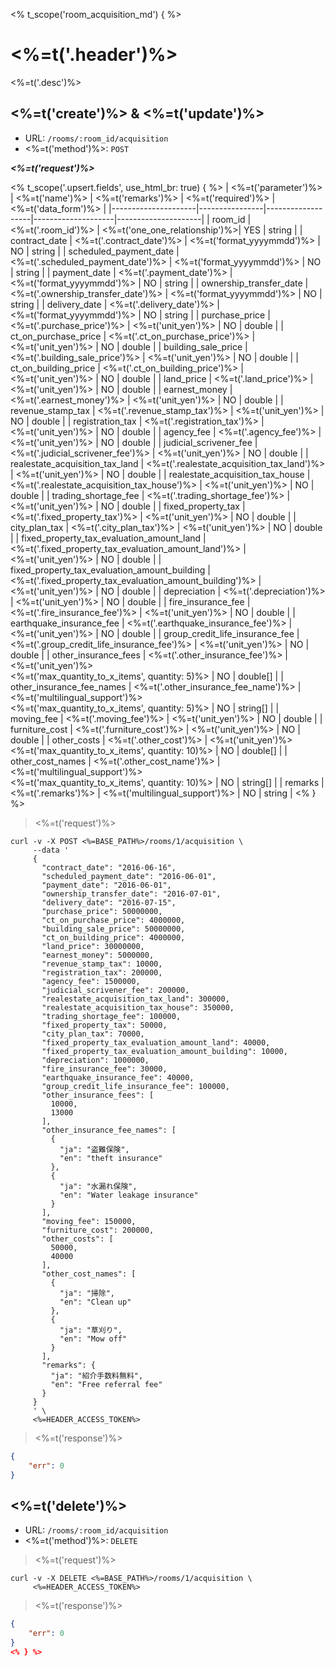 <% t_scope('room_acquisition_md') { %>
# <%=t('.header')%>

<%=t('.desc')%>

## <%=t('create')%> & <%=t('update')%>

- URL: `/rooms/:room_id/acquisition`
- <%=t('method')%>: `POST`

***<%=t('request')%>***

<% t_scope('.upsert.fields', use_html_br: true) { %>
| <%=t('parameter')%> | <%=t('name')%> | <%=t('remarks')%> | <%=t('required')%> | <%=t('data_form')%> |
|---------------------|----------------|-------------------|--------------------|---------------------|
| room_id | <%=t('.room_id')%> | <%=t('one_one_relationship')%>| YES | string |
| contract_date | <%=t('.contract_date')%> | <%=t('format_yyyymmdd')%> | NO | string |
| scheduled_payment_date | <%=t('.scheduled_payment_date')%> | <%=t('format_yyyymmdd')%> | NO | string |
| payment_date | <%=t('.payment_date')%> | <%=t('format_yyyymmdd')%> | NO | string |
| ownership_transfer_date | <%=t('.ownership_transfer_date')%> | <%=t('format_yyyymmdd')%> | NO | string |
| delivery_date | <%=t('.delivery_date')%> | <%=t('format_yyyymmdd')%> | NO | string |
| purchase_price | <%=t('.purchase_price')%> | <%=t('unit_yen')%> | NO | double |
| ct_on_purchase_price | <%=t('.ct_on_purchase_price')%> | <%=t('unit_yen')%> | NO | double |
| building_sale_price | <%=t('.building_sale_price')%> | <%=t('unit_yen')%> | NO | double |
| ct_on_building_price | <%=t('.ct_on_building_price')%> | <%=t('unit_yen')%> | NO | double |
| land_price | <%=t('.land_price')%> | <%=t('unit_yen')%> | NO | double |
| earnest_money | <%=t('.earnest_money')%> | <%=t('unit_yen')%> | NO | double |
| revenue_stamp_tax | <%=t('.revenue_stamp_tax')%> | <%=t('unit_yen')%> | NO | double |
| registration_tax | <%=t('.registration_tax')%> | <%=t('unit_yen')%> | NO | double |
| agency_fee | <%=t('.agency_fee')%> | <%=t('unit_yen')%> | NO | double |
| judicial_scrivener_fee | <%=t('.judicial_scrivener_fee')%> | <%=t('unit_yen')%> | NO | double |
| realestate_acquisition_tax_land | <%=t('.realestate_acquisition_tax_land')%> | <%=t('unit_yen')%> | NO | double |
| realestate_acquisition_tax_house | <%=t('.realestate_acquisition_tax_house')%> | <%=t('unit_yen')%> | NO | double |
| trading_shortage_fee | <%=t('.trading_shortage_fee')%> | <%=t('unit_yen')%> | NO | double |
| fixed_property_tax | <%=t('.fixed_property_tax')%> | <%=t('unit_yen')%> | NO | double |
| city_plan_tax | <%=t('.city_plan_tax')%> | <%=t('unit_yen')%> | NO | double |
| fixed_property_tax_evaluation_amount_land | <%=t('.fixed_property_tax_evaluation_amount_land')%> | <%=t('unit_yen')%> | NO | double |
| fixed_property_tax_evaluation_amount_building | <%=t('.fixed_property_tax_evaluation_amount_building')%> | <%=t('unit_yen')%> | NO | double |
| depreciation | <%=t('.depreciation')%> | <%=t('unit_yen')%> | NO | double |
| fire_insurance_fee | <%=t('.fire_insurance_fee')%> | <%=t('unit_yen')%> | NO | double |
| earthquake_insurance_fee | <%=t('.earthquake_insurance_fee')%> | <%=t('unit_yen')%> | NO | double |
| group_credit_life_insurance_fee | <%=t('.group_credit_life_insurance_fee')%> | <%=t('unit_yen')%> | NO | double |
| other_insurance_fees | <%=t('.other_insurance_fee')%> | <%=t('unit_yen')%><br><%=t('max_quantity_to_x_items', quantity: 5)%> | NO | double[] |
| other_insurance_fee_names | <%=t('.other_insurance_fee_name')%> | <%=t('multilingual_support')%><br><%=t('max_quantity_to_x_items', quantity: 5)%> | NO | string[] |
| moving_fee | <%=t('.moving_fee')%> | <%=t('unit_yen')%> | NO | double |
| furniture_cost | <%=t('.furniture_cost')%> | <%=t('unit_yen')%> | NO | double |
| other_costs | <%=t('.other_cost')%> | <%=t('unit_yen')%><br><%=t('max_quantity_to_x_items', quantity: 10)%> | NO | double[] |
| other_cost_names | <%=t('.other_cost_name')%> | <%=t('multilingual_support')%><br><%=t('max_quantity_to_x_items', quantity: 10)%> | NO | string[] |
| remarks | <%=t('.remarks')%> | <%=t('multilingual_support')%> | NO | string |
<% } %>

> <%=t('request')%>

```shell
curl -v -X POST <%=BASE_PATH%>/rooms/1/acquisition \
     --data '
     {
       "contract_date": "2016-06-16",
       "scheduled_payment_date": "2016-06-01",
       "payment_date": "2016-06-01",
       "ownership_transfer_date": "2016-07-01",
       "delivery_date": "2016-07-15",
       "purchase_price": 50000000,
       "ct_on_purchase_price": 4000000,
       "building_sale_price": 50000000,
       "ct_on_building_price": 4000000,
       "land_price": 30000000,
       "earnest_money": 5000000,
       "revenue_stamp_tax": 10000,
       "registration_tax": 200000,
       "agency_fee": 1500000,
       "judicial_scrivener_fee": 200000,
       "realestate_acquisition_tax_land": 300000,
       "realestate_acquisition_tax_house": 350000,
       "trading_shortage_fee": 100000,
       "fixed_property_tax": 50000,
       "city_plan_tax": 70000,
       "fixed_property_tax_evaluation_amount_land": 40000,
       "fixed_property_tax_evaluation_amount_building": 10000,
       "depreciation": 1000000,
       "fire_insurance_fee": 30000,
       "earthquake_insurance_fee": 40000,
       "group_credit_life_insurance_fee": 100000,
       "other_insurance_fees": [
         10000,
         13000
       ],
       "other_insurance_fee_names": [
         {
           "ja": "盗難保険",
           "en": "theft insurance"
         },
         {
           "ja": "水漏れ保険",
           "en": "Water leakage insurance"
         }
       ],
       "moving_fee": 150000,
       "furniture_cost": 200000,
       "other_costs": [
         50000,
         40000
       ],
       "other_cost_names": [
         {
           "ja": "掃除",
           "en": "Clean up"
         },
         {
           "ja": "草刈り",
           "en": "Mow off"
         }
       ],
       "remarks": {
         "ja": "紹介手数料無料",
         "en": "Free referral fee"
       }
     }
     ' \
     <%=HEADER_ACCESS_TOKEN%>
```

> <%=t('response')%>

```json
{
    "err": 0
}
```

## <%=t('delete')%>

- URL: `/rooms/:room_id/acquisition`
- <%=t('method')%>: `DELETE`

> <%=t('request')%>

```shell
curl -v -X DELETE <%=BASE_PATH%>/rooms/1/acquisition \
     <%=HEADER_ACCESS_TOKEN%>
```

> <%=t('response')%>

```json
{
    "err": 0
}
<% } %>
